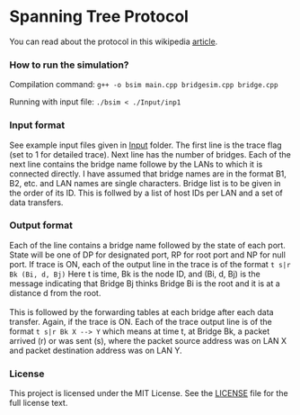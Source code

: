 # Spanning Tree Protocol
You can read about the protocol in this wikipedia [article](https://en.wikipedia.org/wiki/Spanning_Tree_Protocol).


### How to run the simulation?
Compilation command:
`g++ -o bsim main.cpp bridgesim.cpp bridge.cpp`

Running with input file:
`./bsim < ./Input/inp1`

### Input format
See example input files given in [Input](./Input/) folder.
The first line is the trace flag (set to 1 for detailed trace). Next line has the number of bridges. Each of the next line contains the bridge name followe by the LANs to which it is connected directly. I have assumed that bridge names are in the format B1, B2, etc. and LAN names are single characters. Bridge list is to be given in the order of its ID.
This is follwed by a list of host IDs per LAN and a set of data transfers.


### Output format
Each of the line contains a bridge name followed by the state of each port. State will be one of DP for designated port, RP for root port and NP for null port. If trace is ON, each of the output line in the trace is of the format `t s|r Bk (Bi, d, Bj)` Here t is time, Bk is the node ID, and (Bi, d, Bj) is the message indicating that Bridge Bj thinks Bridge Bi is the root and it is at a
distance d from the root.<br><br> This is followed by the forwarding tables at each bridge after each data transfer. Again, if the trace is ON. Each of the trace output line is of the format 
`t s|r Bk X --> Y` which means at time t, at Bridge Bk, a packet arrived (r) or was sent (s), where the packet source address was on LAN X and packet destination address was on LAN Y.

### License
This project is licensed under the MIT License. See the [LICENSE](./LICENSE.txt) file for the full license text.
